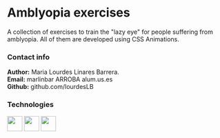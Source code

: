 # Amblyopia exercises
A collection of exercises to train the "lazy eye" for people suffering from amblyopia. All of them are developed using CSS Animations.

### Contact info
**Author:** Maria Lourdes Linares Barrera.  
**Email:** marlinbar ARROBA alum.us.es  
**Github:** github.com/lourdesLB

### Technologies
<img src="https://cdn.jsdelivr.net/gh/devicons/devicon/icons/html5/html5-original-wordmark.svg" width="35px" /> 
<img src="https://cdn.jsdelivr.net/gh/devicons/devicon/icons/javascript/javascript-original.svg" width="35px" />
<img src="https://cdn.jsdelivr.net/gh/devicons/devicon/icons/css3/css3-plain-wordmark.svg" width="35px"/>
